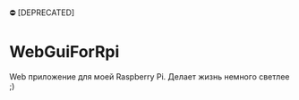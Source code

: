 :no_entry: [DEPRECATED]

# WebGuiForRpi
Web приложение для моей Raspberry Pi. Делает жизнь немного светлее ;)
